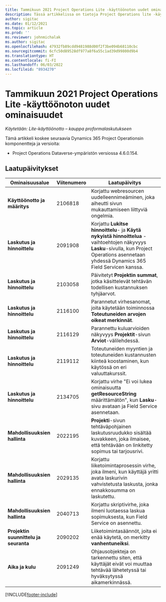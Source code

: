 ```yaml
---
title: Tammikuun 2021 Project Operations Lite -käyttöönoton uudet ominaisuudet
description: Tässä artikkelissa on tietoja Project Operations lite -käyttöönoton tammikuussa 2021 julkaistussa versiossa saatavilla olevista laatupäivityksistä.
author: sigitac
ms.date: 01/12/2021
ms.topic: article
ms.prod: ''
ms.reviewer: johnmichalak
ms.author: sigitac
ms.openlocfilehash: 47932fb89cdd9481988d00f2f3be094b68110cbc
ms.sourcegitcommit: 6cfc50d89528df977a8f6a55c1ad39d99800d9b4
ms.translationtype: HT
ms.contentlocale: fi-FI
ms.lasthandoff: 06/03/2022
ms.locfileid: "8934270"
---
```

# <a name="whats-new-january-2021---project-operations-lite-deployment"></a>Tammikuun 2021 Project Operations Lite -käyttöönoton uudet ominaisuudet


_Käytetään: Lite-käyttöönotto – kauppa proformalaskutukseen_

Tämä artikkeli koskee seuraavia Dynamics 365 Project Operationsin komponentteja ja versioita:

  - Project Operations Dataverse-ympäristön versiossa 4.6.0.154.
  
## <a name="quality-updates"></a>Laatupäivitykset

| **Ominaisuusalue** | **Viitenumero** | **Laatupäivitys** |
| --- | --- | --- |
| **Käyttöönotto ja määritys** | 2106818 | Korjattu webresourcen uudelleennimeäminen, joka aiheutti sivun mukauttamiseen liittyviä ongelmia. |
| **Laskutus ja hinnoittelu** | 2091908 | Korjattu **Lukitse hinnoittelu**- ja **Käytä nykyistä hinnoittelua** -vaihtoehtojen näkyvyys **Lasku**-sivulla, kun Project Operations asennetaan yhdessä Dynamics 365 Field Servicen kanssa. |
| **Laskutus ja hinnoittelu** | 2103058 | Päivitetyt **Projektin summat**, jotka käsittelevät tehtävän todellisen kustannuksen tyhjäarvot. |
| **Laskutus ja hinnoittelu** | 2116100 | Parannetut virhesanomat, joita käytetään toiminnossa **Toteutuneiden arvojen oikeat merkinnät**. |
| **Laskutus ja hinnoittelu** | 2116129 | Parannettu kuluarvioiden näkyvyys **Projektit**-sivun **Arviot**-välilehdessä. |
| **Laskutus ja hinnoittelu** | 2119112 | Toteutuneiden myyntien ja toteutuneiden kustannusten kiinteä koostaminen, kun käytössä on eri valuuttakurssit. |
| **Laskutus ja hinnoittelu** | 2134705 | Korjattu virhe "Ei voi lukea ominaisuutta **getResourceString** määrittämätön", kun **Lasku**-sivu avataan ja Field Service asennetaan. |
| **Mahdollisuuksien hallinta** | 2022195 | **Projekti**-sivun tehtäväpohjainen laskutusruudukko sisältää kuvakkeen, joka ilmaisee, että tehtävään on linkitetty sopimus tai tarjousrivi. |
| **Mahdollisuuksien hallinta** | 2029135 | Korjattu liiketoimintaprosessin virhe, joka ilmeni, kun käyttäjä yritti avata laskurivin vahvistetusta laskusta, jonka ennakkosumma on laskutettu. |
| **Mahdollisuuksien hallinta** | 2040713 | Korjattu skriptivirhe, joka ilmeni luotaessa laskua sopimuksesta, kun Field Service on asennettu. |
| **Projektin suunnittelu ja seuranta** | 2090202 | Liiketoimintasäännöt, joita ei enää käytetä, on merkitty **vanhentuneiksi**. |
| **Aika ja kulu** | 2091249 | Ohjausobjekteja on tarkennettu siten, että käyttäjät eivät voi muuttaa tehtävää lähetetyssä tai hyväksytyssä aikamerkinnässä. |


[!INCLUDE[footer-include](../../includes/footer-banner.md)]